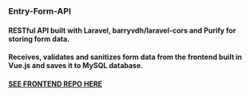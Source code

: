 ### Entry-Form-API
#### RESTful API built with Laravel, barryvdh/laravel-cors and Purify for storing form data. 
#### Receives, validates and sanitizes form data from the frontend built in Vue.js and saves it to MySQL database.
#### [SEE FRONTEND REPO HERE](https://github.com/mbrookeswebdev/entry-form-vue)

